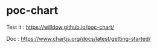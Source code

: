 # poc-chart
Test it : https://willdow.github.io/poc-chart/


Doc : https://www.chartjs.org/docs/latest/getting-started/
